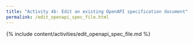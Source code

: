 ```yaml
---
title: "Activity 4b: Edit an existing OpenAPI specification document"
permalink: /edit_openapi_spec_file.html
---
```


{% include content/activities/edit_openapi_spec_file.md %}
